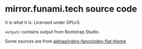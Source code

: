 # mirror.funami.tech source code

It is what it is. Licensed under GPLv3.

`output/` contains output from Bootstrap Studio.

Some sources are from [alehaa/nginx-fancyindex-flat-theme](https://github.com/alehaa/nginx-fancyindex-flat-theme)

